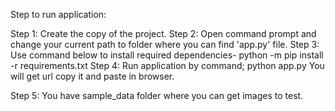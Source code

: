 Step to run application:

Step 1:	Create the copy of the project.
Step 2: Open command prompt and change your current path
to folder where you can find 'app.py' file.
Step 3: Use command below to install required dependencies-
python -m pip install -r requirements.txt
Step 4: Run application by command;
python app.py
You will get url copy it and paste in browser.

Step 5: You have sample_data folder where you can get images to test.
